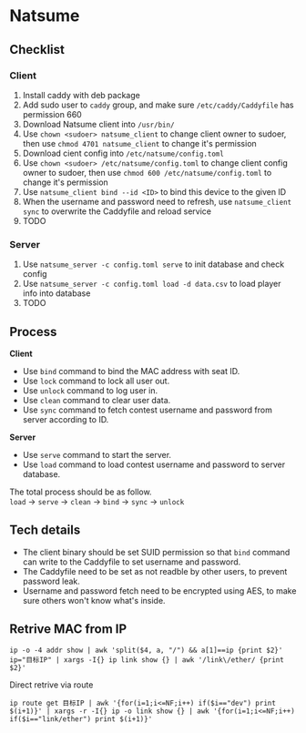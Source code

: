 # Natsume

## Checklist
### Client
1. Install caddy with deb package
2. Add sudo user to `caddy` group, and make sure `/etc/caddy/Caddyfile` has permission 660
3. Download Natsume client into `/usr/bin/`
4. Use `chown <sudoer> natsume_client` to change client owner to sudoer, then use `chmod 4701 natsume_client` to change it's permission
5. Download cient config into `/etc/natsume/config.toml`
6. Use `chown <sudoer> /etc/natsume/config.toml` to change client config owner to sudoer, then use `chmod 600 /etc/natsume/config.toml` to change it's permission
7. Use `natsume_client bind --id <ID>` to bind this device to the given ID
8. When the username and password need to refresh, use `natsume_client sync` to overwrite the Caddyfile and reload service
9. TODO

### Server
1. Use `natsume_server -c config.toml serve` to init database and check config
2. Use `natsume_server -c config.toml load -d data.csv` to load player info into database
3. TODO

## Process

**Client**
+ Use `bind` command to bind the MAC address with seat ID.
+ Use `lock` command to lock all user out.
+ Use `unlock` command to log user in.
+ Use `clean` command to clear user data.
+ Use `sync` command to fetch contest username and password from server according to ID.

**Server**
+ Use `serve` command to start the server.
+ Use `load` command to load contest username and password to server database.

The total process should be as follow.  
`load` -> `serve` -> `clean` -> `bind` -> `sync` -> `unlock`

## Tech details
+ The client binary should be set SUID permission so that `bind` command can write to the Caddyfile to set username and password.
+ The Caddyfile need to be set as not readble by other users, to prevent password leak.
+ Username and password fetch need to be encrypted using AES, to make sure others won't know what's inside.


## Retrive MAC from IP
```
ip -o -4 addr show | awk 'split($4, a, "/") && a[1]==ip {print $2}' ip="目标IP" | xargs -I{} ip link show {} | awk '/link\/ether/ {print $2}'
```

Direct retrive via route
```
ip route get 目标IP | awk '{for(i=1;i<=NF;i++) if($i=="dev") print $(i+1)}' | xargs -r -I{} ip -o link show {} | awk '{for(i=1;i<=NF;i++) if($i=="link/ether") print $(i+1)}'
```
